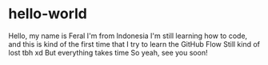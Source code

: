 # hello-world
Hello, my name is Feral
I'm from Indonesia
I'm still learning how to code, and this is kind of the first time that I try to learn the GitHub Flow
Still kind of lost tbh xd
But everything takes time
So yeah, see you soon!
